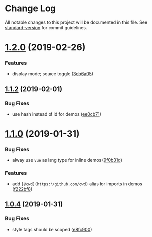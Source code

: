 # Change Log

All notable changes to this project will be documented in this file. See [standard-version](https://github.com/conventional-changelog/standard-version) for commit guidelines.

<a name="1.2.0"></a>
# [1.2.0](https://github.com/AngusFu/vuepress-plugin-playground/compare/v1.1.2...v1.2.0) (2019-02-26)


### Features

* display mode; source toggle ([3cb6a05](https://github.com/AngusFu/vuepress-plugin-playground/commit/3cb6a05))



<a name="1.1.2"></a>
## [1.1.2](https://github.com/AngusFu/vuepress-plugin-playground/compare/v1.1.0...v1.1.2) (2019-02-01)


### Bug Fixes

* use hash instead of id for demos ([ee0cb71](https://github.com/AngusFu/vuepress-plugin-playground/commit/ee0cb71))


<a name="1.1.0"></a>
# [1.1.0](https://github.com/AngusFu/vuepress-plugin-playground/compare/v1.0.4...v1.1.0) (2019-01-31)


### Bug Fixes

* alway use `vue` as lang type for inline demos ([9f0b31d](https://github.com/AngusFu/vuepress-plugin-playground/commit/9f0b31d))


### Features

* add `[@cwd](https://github.com/cwd)` alias for imports in demos ([f222bf8](https://github.com/AngusFu/vuepress-plugin-playground/commit/f222bf8))



<a name="1.0.4"></a>

## [1.0.4](https://github.com/AngusFu/vuepress-plugin-playground/compare/v1.0.3...v1.0.4) (2019-01-31)

### Bug Fixes

- style tags should be scoped ([e8fc900](https://github.com/AngusFu/vuepress-plugin-playground/commit/e8fc900))
